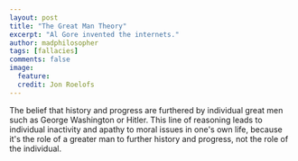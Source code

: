 ```yaml
---
layout: post
title: "The Great Man Theory"
excerpt: "Al Gore invented the internets."
author: madphilosopher
tags: [fallacies]
comments: false
image:
  feature:
  credit: Jon Roelofs
---
```


The belief that history and progress are furthered by individual great men such
as George Washington or Hitler.  This line of reasoning leads to individual
inactivity and apathy to moral issues in one's own life, because it's the role
of a greater man to further history and progress, not the role of the
individual.
